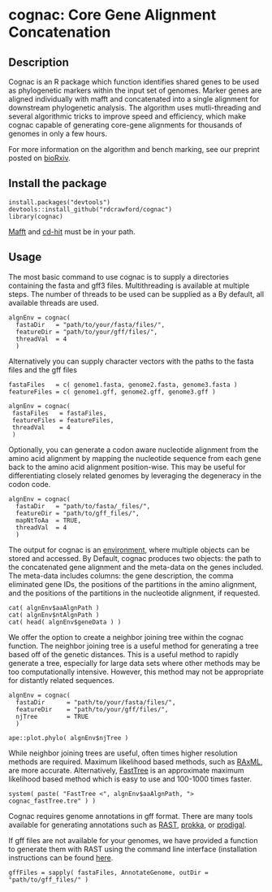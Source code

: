 # cognac: Core Gene Alignment Concatenation

## Description

Cognac is an R package which function identifies shared genes to be used as phylogenetic markers within the input set of genomes. Marker genes are aligned individually with mafft and concatenated into a single alignment for downstream phylogenetic analysis. The algorithm uses mutli-threading and several algorithmic tricks to improve speed and efficiency, which make cognac capable of generating core-gene alignments for thousands of genomes in only a few hours. 

For more information on the algorithm and bench marking, see our preprint posted on [bioRxiv](https://www.biorxiv.org/content/10.1101/2020.10.15.340901v1).

## Install the package

```
install.packages("devtools")
devtools::install_github("rdcrawford/cognac")
library(cognac)
```

[Mafft](mafft.cbrc.jp) and [cd-hit](https://github.com/weizhongli/cdhit) must be in your path. 


## Usage

The most basic command to use cognac is to supply a directories containing
the fasta and gff3 files. Multithreading is available at multiple steps. The number of threads to be used can be supplied as a By default, all available threads are used. 

```
algnEnv = cognac(
  fastaDir   = "path/to/your/fasta/files/",
  featureDir = "path/to/your/gff/files/",
  threadVal  = 4
  )
```

Alternatively you can supply character vectors with the paths to the fasta files and the gff files

```
fastaFiles   = c( genome1.fasta, genome2.fasta, genome3.fasta )
featureFiles = c( genome1.gff, genome2.gff, genome3.gff )

algnEnv = cognac(
 fastaFiles   = fastaFiles,
 featureFiles = featureFiles,
 threadVal    = 4
 )
```

Optionally, you can generate a codon aware nucleotide alignment from the amino acid alignment by mapping the nucleotide sequence from each gene back to the amino acid alignment position-wise. This may be useful for differentiating closely related genomes by leveraging the degeneracy in the codon code. 


```
algnEnv = cognac(
  fastaDir   = "path/to/fasta/_files/",
  featureDir = "path/to/gff_files/",
  mapNtToAa  = TRUE,
  threadVal  = 4
  )
```


The output for cognac is an [environment](http://adv-r.had.co.nz/Environments.html), where multiple objects can be stored and accessed. By Default, cognac produces two objects: the path to the concatenated gene alignment and the meta-data on the genes included. The meta-data includes columns: the gene description, the comma eliminated gene IDs, the positions of the partitions in the amino alignment, and the positions of the partitions in the nucleotide alignment, if requested. 

```
cat( algnEnv$aaAlgnPath )
cat( algnEnv$ntAlgnPath )
cat( head( algnEnv$geneData ) )

```

We offer the option to create a neighbor joining tree within the cognac function. The neighbor joining tree is a useful method for generating a tree based off of the genetic distances. This is a useful method to rapidly generate a tree, especially for large data sets where other methods may be too computationally intensive. However, this method may not be appropriate for distantly related sequences.

```
algnEnv = cognac(
  fastaDir      = "path/to/your/fasta/files/",
  featureDir    = "path/to/your/gff/files/",
  njTree        = TRUE
  )
  
ape::plot.phylo( algnEnv$njTree )
```

While neighbor joining trees are useful, often times higher resolution methods are required. Maximum likelihood based methods, such as [RAxML](https://cme.h-its.org/exelixis/web/software/raxml/), are more accurate. Alternatively, [FastTree](http://www.microbesonline.org/fasttree/) is an approximate maximum likelihood based method which is easy to use and 100-1000 times faster.

``` 
system( paste( "FastTree <", algnEnv$aaAlgnPath, "> cognac_fastTree.tre" ) )
```


Cognac requires genome annotations in gff format. There are many tools available for generating annotations such as [RAST](https://docs.patricbrc.org/cli_tutorial/rasttk_getting_started.html), [prokka](https://github.com/tseemann/prokka), or [prodigal](https://github.com/hyattpd/Prodigal).

If gff files are not available for your genomes, we have provided a function to generate them with RAST using the command line interface (installation instructions can be found [here](https://docs.patricbrc.org/cli_tutorial/index.html#installing-the-cli-release). 

```
gffFiles = sapply( fastaFiles, AnnotateGenome, outDir = "path/to/gff_files/" )

```